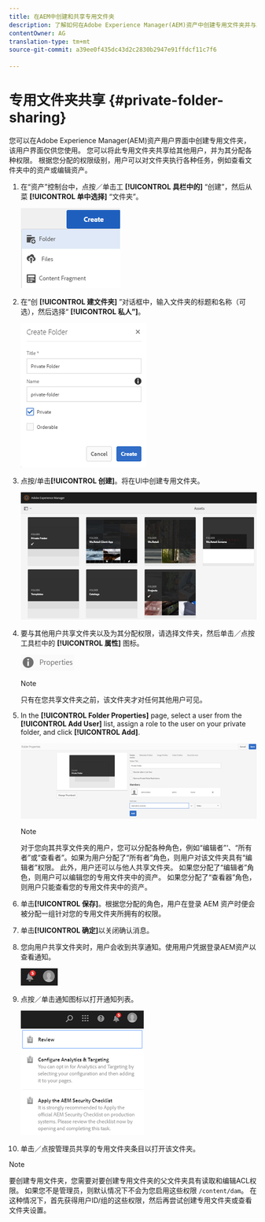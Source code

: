 ```yaml
---
title: 在AEM中创建和共享专用文件夹
description: 了解如何在Adobe Experience Manager(AEM)资产中创建专用文件夹并与其他用户共享该文件夹，并为他们分配各种权限。
contentOwner: AG
translation-type: tm+mt
source-git-commit: a39ee0f435dc43d2c2830b2947e91ffdcf11c7f6

---
```



# 专用文件夹共享 {#private-folder-sharing}

您可以在Adobe Experience Manager(AEM)资产用户界面中创建专用文件夹，该用户界面仅供您使用。 您可以将此专用文件夹共享给其他用户，并为其分配各种权限。 根据您分配的权限级别，用户可以对文件夹执行各种任务，例如查看文件夹中的资产或编辑资产。

1. 在“资产”控制台中，点按／单击工 **[!UICONTROL 具栏中的]** “创建”，然后从菜 **[!UICONTROL 单中选择]** “文件夹”。

   ![创建资产文件夹](assets/Create-folder.png)

1. 在“创 **[!UICONTROL 建文件夹]** ”对话框中，输入文件夹的标题和名称（可选），然后选择“ **[!UICONTROL 私人”]**。

   ![选中“专用”复选框，将文件夹设为专用](assets/private-folder.png)

1. 点按/单击&#x200B;**[!UICONTROL 创建]**。将在UI中创建专用文件夹。

   ![chlimage_1-413](assets/chlimage_1-413.png)

1. 要与其他用户共享文件夹以及为其分配权限，请选择文件夹，然后单击／点按工具栏中的 **[!UICONTROL 属性]** 图标。

   ![chlimage_1-414](assets/chlimage_1-414.png)

   >[!NOTE]
   >
   >只有在您共享文件夹之前，该文件夹才对任何其他用户可见。

1. In the **[!UICONTROL Folder Properties]** page, select a user from the **[!UICONTROL Add User]** list, assign a role to the user on your private folder, and click **[!UICONTROL Add]**.

   ![chlimage_1-415](assets/chlimage_1-415.png)

   >[!NOTE]
   >
   >对于您向其共享文件夹的用户，您可以分配各种角色，例如“编辑者”‘、“所有者”或“查看者”。如果为用户分配了“所有者”角色，则用户对该文件夹具有“编辑者”权限。 此外，用户还可以与他人共享文件夹。 如果您分配了“编辑者”角色，则用户可以编辑您的专用文件夹中的资产。 如果您分配了“查看器”角色，则用户只能查看您的专用文件夹中的资产。

1. 单击&#x200B;**[!UICONTROL 保存]**。根据您分配的角色，用户在登录 AEM 资产时便会被分配一组针对您的专用文件夹所拥有的权限。
1. 单击&#x200B;**[!UICONTROL 确定]**&#x200B;以关闭确认消息。
1. 您向用户共享文件夹时，用户会收到共享通知。使用用户凭据登录AEM资产以查看通知。

   ![chlimage_1-416](assets/chlimage_1-416.png)

1. 点按／单击通知图标以打开通知列表。

   ![通知列表](assets/Assets-Notification.png)

1. 单击／点按管理员共享的专用文件夹条目以打开该文件夹。

>[!NOTE]
>
>要创建专用文件夹，您需要对要创建专用文件夹的父文件夹具有读取和编辑ACL权限。 如果您不是管理员，则默认情况下不会为您启用这些权限 `/content/dam`。 在这种情况下，首先获得用户ID/组的这些权限，然后再尝试创建专用文件夹或查看文件夹设置。
